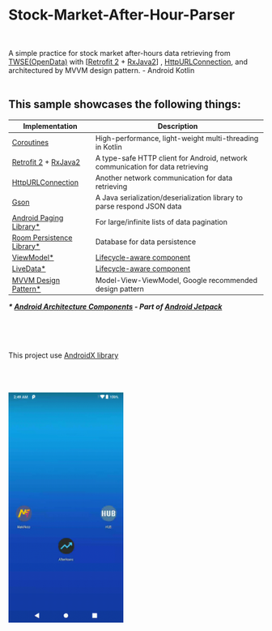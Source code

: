 # Stock-Market-After-Hour-Parser

<br>

A simple practice for stock market after-hours data retrieving from [TWSE(OpenData)](https://data.gov.tw/dataset/11549#r0) with [[Retrofit 2](https://square.github.io/retrofit/) + [RxJava2](https://github.com/ReactiveX/RxJava)] , [HttpURLConnection](https://developer.android.com/reference/java/net/HttpURLConnection), and architectured by MVVM design pattern. - Android Kotlin
<br>
<br>


## This sample showcases the following things:

| Implementation | Description |
| --- | --- |
| [Coroutines](https://developer.android.com/kotlin/coroutines) | High-performance, light-weight multi-threading in Kotlin |
| [Retrofit 2](https://square.github.io/retrofit/) + [RxJava2](https://github.com/ReactiveX/RxJava) | A type-safe HTTP client for Android, network communication for data retrieving |
| [HttpURLConnection](https://developer.android.com/reference/java/net/HttpURLConnection) | Another network communication for data retrieving |
| [Gson](https://github.com/google/gson) | A Java serialization/deserialization library to parse respond JSON data |
| [Android Paging Library*](https://developer.android.com/topic/libraries/architecture/paging/) | For large/infinite lists of data pagination |
| [Room Persistence Library*](https://developer.android.com/topic/libraries/architecture/room) | Database for data persistence |
| [ViewModel*](https://developer.android.com/topic/libraries/architecture/viewmodel) | [Lifecycle-aware component](https://developer.android.com/topic/libraries/architecture/lifecycle) |
| [LiveData*](https://developer.android.com/topic/libraries/architecture/livedata)| [Lifecycle-aware component](https://developer.android.com/topic/libraries/architecture/lifecycle) |
| [MVVM Design Pattern*](https://medium.com/upday-devs/android-architecture-patterns-part-3-model-view-viewmodel-e7eeee76b73b) | Model-View-ViewModel, Google recommended design pattern |

___* [Android Architecture Components](https://developer.android.com/topic/libraries/architecture) - Part of [Android Jetpack](https://developer.android.com/jetpack)___

<br>
<br>
<br>

This project use [AndroidX library](https://developer.android.com/jetpack/androidx)

<br>
<br>
<br>
<img src="app/src/main/res/mipmap-xxxhdpi/after_hours_demo.gif" width="45%" height="45%" align="center" valign="center">
<br>
<br>
<br>
<br>
